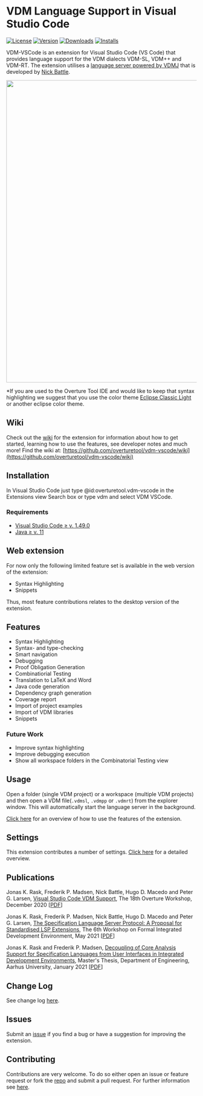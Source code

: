# VDM Language Support in Visual Studio Code

[![License](https://img.shields.io/:license-gpl3-blue.svg?style=flat-square)](http://www.gnu.org/licenses/gpl-3.0.html)
[![Version](https://img.shields.io/visual-studio-marketplace/v/overturetool.vdm-vscode)](https://marketplace.visualstudio.com/items?itemName=overturetool.vdm-vscode)
[![Downloads](https://img.shields.io/visual-studio-marketplace/d/overturetool.vdm-vscode)](https://marketplace.visualstudio.com/items?itemName=overturetool.vdm-vscode)
[![Installs](https://img.shields.io/visual-studio-marketplace/i/overturetool.vdm-vscode)](https://marketplace.visualstudio.com/items?itemName=overturetool.vdm-vscode)

VDM-VSCode is an extension for Visual Studio Code (VS Code) that provides language support for the VDM dialects VDM-SL, VDM++ and VDM-RT.
The extension utilises a [language server powered by VDMJ](https://github.com/nickbattle/vdmj/tree/master/lsp) that is developed by [Nick Battle](https://github.com/nickbattle).

<img src="https://github.com/overturetool/vdm-vscode/raw/development/documentation/screenshots/GUI.png" width="800">

\*If you are used to the Overture Tool IDE and would like to keep that syntax highlighting we suggest that you use the color theme [Eclipse Classic Light](https://marketplace.visualstudio.com/items?itemName=LorenzoBilli.eclipse-classic-light) or another eclipse color theme.

## Wiki
Check out the [wiki](https://github.com/overturetool/vdm-vscode/wiki) for the extension for information about how to get started, learning how to use the features, see developer notes and much more!
Find the wiki at: [https://github.com/overturetool/vdm-vscode/wiki](https://github.com/overturetool/vdm-vscode/wiki)

## Installation

In Visual Studio Code just type @id:overturetool.vdm-vscode in the Extensions view Search box or type vdm and select VDM VSCode.

### Requirements

-   [Visual Studio Code ≥ v. 1.49.0](https://code.visualstudio.com/download)
-   [Java ≥ v. 11](https://adoptopenjdk.net/)

## Web extension

For now only the following limited feature set is available in the web version of the extension:

-   Syntax Highlighting
-   Snippets

Thus, most feature contributions relates to the desktop version of the extension.

## Features

-   Syntax Highlighting
-   Syntax- and type-checking
-   Smart navigation
-   Debugging
-   Proof Obligation Generation
-   Combinatiorial Testing
-   Translation to LaTeX and Word
-   Java code generation
-   Dependency graph generation
-   Coverage report
-   Import of project examples
-   Import of VDM libraries
-   Snippets

### Future Work

-   Improve syntax highlighting
-   Improve debugging execution
-   Show all workspace folders in the Combinatorial Testing view

## Usage

Open a folder (single VDM project) or a workspace (multiple VDM projects) and then open a VDM file(`.vdmsl`, `.vdmpp` or `.vdmrt`) from the explorer window. This will automatically start the language server in the background.

[Click here](https://github.com/overturetool/vdm-vscode/wiki/Usage-GIFs) for an overview of how to use the features of the extension.

## Settings

This extension contributes a number of settings. [Click here](https://github.com/overturetool/vdm-vscode/wiki/Settings) for a detailed overview.

## Publications

Jonas K. Rask, Frederik P. Madsen, Nick Battle, Hugo D. Macedo and Peter G. Larsen,
[Visual Studio Code VDM Support](https://www.researchgate.net/publication/346680627_Visual_Studio_Code_VDM_Support),
The 18th Overture Workshop, December 2020 [[PDF](https://www.researchgate.net/publication/346680627_Visual_Studio_Code_VDM_Support)]

Jonas K. Rask, Frederik P. Madsen, Nick Battle, Hugo D. Macedo and Peter G. Larsen,
[The Specification Language Server Protocol: A Proposal for Standardised LSP Extensions](https://www.researchgate.net/publication/353220633_The_Specification_Language_Server_Protocol_A_Proposal_for_Standardised_LSP_Extensions),
The 6th Workshop on Formal Integrated Development Environment, May 2021 [[PDF](https://cister-labs.pt/f-ide2021/images/preprints/F-IDE_2021_paper_3.pdf)]

Jonas K. Rask and Frederik P. Madsen, [Decoupling of Core Analysis Support for Specification Languages from User Interfaces in Integrated Development Environments](http://dx.doi.org/10.13140/RG.2.2.21889.99686), Master's Thesis, Department of Engineering, Aarhus University, January 2021 [[PDF](http://dx.doi.org/10.13140/RG.2.2.21889.99686)]

## Change Log

See change log [here](CHANGELOG.md).

## Issues

Submit an [issue](https://github.com/overturetool/vdm-vscode/issues) if you find a bug or have a suggestion for improving the extension.

## Contributing

Contributions are very welcome. To do so either open an issue or feature request or fork the [repo](https://github.com/overturetool/vdm-vscode) and submit a pull request.
For further information see [here](CONTRIBUTING.md).
